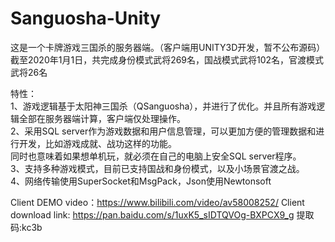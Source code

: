 # Sanguosha-Unity

这是一个卡牌游戏三国杀的服务器端。（客户端用UNITY3D开发，暂不公布源码）  
截至2020年1月1日，共完成身份模式武将269名，国战模式武将102名，官渡模式武将26名
  
特性：  
1、游戏逻辑基于太阳神三国杀（QSanguosha），并进行了优化。并且所有游戏逻辑全部在服务器端计算，客户端仅处理操作。  
2、采用SQL server作为游戏数据和用户信息管理，可以更加方便的管理数据和进行开发，比如游戏成就、战功这样的功能。  
   同时也意味着如果想单机玩，就必须在自己的电脑上安全SQL server程序。  
3、支持多种游戏模式，目前已支持国战和身份模式，以及小场景官渡之战。  
4、网络传输使用SuperSocket和MsgPack，Json使用Newtonsoft  
  
Client DEMO video：https://www.bilibili.com/video/av58008252/
Client download link: https://pan.baidu.com/s/1uxK5_sIDTQVOg-BXPCX9_g 提取码:kc3b
